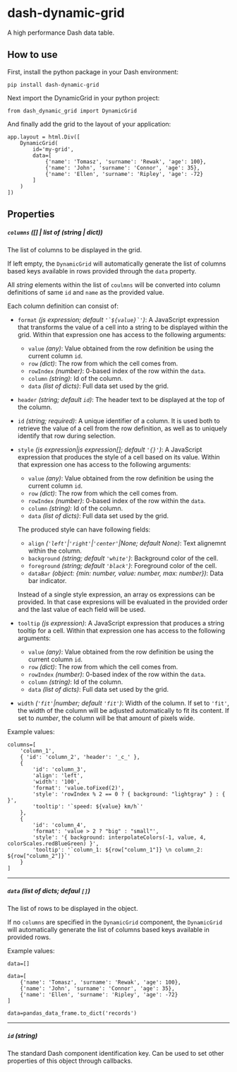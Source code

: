 # dash-dynamic-grid

A high performance Dash data table.

## How to use

First, install the python package in your Dash environment:

```pip install dash-dynamic-grid```

Next import the DynamicGrid in your python project:

```from dash_dynamic_grid import DynamicGrid```

And finally add the grid to the layout of your application:

```
app.layout = html.Div([
    DynamicGrid(
        id='my-grid',
        data=[
            {'name': 'Tomasz', 'surname': 'Rewak', 'age': 100},
            {'name': 'John', 'surname': 'Connor', 'age': 35},
            {'name': 'Ellen', 'surname': 'Ripley', 'age': -72}
        ]
    )
])
```

## Properties

##### `columns` *([] | list of (string | dict))*

The list of columns to be displayed in the grid.

If left empty, the `DynamicGrid` will automatically generate the list of columns based keys available in rows provided through the `data` property.

All *string* elements within the list of `coulmns` will be converted into column definitions of same `id` and `name` as the provided value.

Each column definition can consist of:
- `format` *(js expression; default ``'`${value}`'``)*: A JavaScript expression that transforms the value of a cell into a string to be displayed within the grid. Within that expression one has access to the following arguments: 
  - `value` *(any)*: Value obtained from the row definition be using the current column `id`.
  - `row` *(dict)*: The row from which the cell comes from.
  - `rowIndex` *(number)*: 0-based index of the row within the `data`.
  - `column` *(string)*: Id of the column.
  - `data` *(list of dicts)*: Full data set used by the grid.
- `header` *(string; default `id`)*: The header text to be displayed at the top of the column.
- `id` *(string; required)*: A unique identifier of a column. It is used both to retrieve the value of a cell from the row definition, as well as to uniquely identify that row during selection.
- `style` *(js expression|js expression[]; default `'{}'`)*: A JavaScript expression that produces the style of a cell based on its value. Within that expression one has access to the following arguments: 
  - `value` *(any)*: Value obtained from the row definition be using the current column `id`.
  - `row` *(dict)*: The row from which the cell comes from.
  - `rowIndex` *(number)*: 0-based index of the row within the `data`.
  - `column` *(string)*: Id of the column.
  - `data` *(list of dicts)*: Full data set used by the grid.

  The produced style can have following fields:
  - `align` *(`'left'`|`'right'`|`'center'`|None; default None)*: Text alignemnt within the column.
  - `background` *(string; default `'white'`)*: Background color of the cell.
  - `foreground` *(string; default `'black'`)*: Foreground color of the cell.
  - `dataBar` *(object: {min: number, value: number, max: number})*: Data bar indicator.

  Instead of a single style expression, an array os expressions can be provided. In that case expresions will be evaluated in the provided order and the last value of each field will be used.
- `tooltip` *(js expression)*: A JavaScript expression that produces a string tooltip for a cell. Within that expression one has access to the following arguments: 
  - `value` *(any)*: Value obtained from the row definition be using the current column `id`.
  - `row` *(dict)*: The row from which the cell comes from.
  - `rowIndex` *(number)*: 0-based index of the row within the `data`.
  - `column` *(string)*: Id of the column.
  - `data` *(list of dicts)*: Full data set used by the grid.
- `width` *(`'fit'`|number; default `'fit'`)*: Width of the column. If set to `'fit'`, the width of the column will be adjusted automatically to fit its content. If set to *number*, the column will be that amount of pixels wide.

Example values:
```
columns=[
    'column_1',
    { 'id': 'column_2', 'header': '_c_' },
    {
        'id': 'column_3',
        'align': 'left',
        'width': '100',
        'format': 'value.toFixed(2)',
        'style': 'rowIndex % 2 == 0 ? { background: "lightgray" } : { }',
        'tooltip': '`speed: ${value} km/h`'
    },
    {
        'id': 'column_4',
        'format': 'value > 2 ? "big" : "small"',
        'style': '{ background: interpolateColors(-1, value, 4, colorScales.redBlueGreen) }',
        'tooltip': '`column_1: ${row["column_1"]} \n column_2: ${row["column_2"]}`'
    }
]
```

---

##### `data` *(list of dicts; defaul `[]`)*

The list of rows to be displayed in the object.

If no `columns` are specified in the `DynamicGrid` component, the `DynamicGrid` will automatically generate the list of columns based keys available in provided rows.

Example values:
```
data=[]
```
```
data=[
    {'name': 'Tomasz', 'surname': 'Rewak', 'age': 100},
    {'name': 'John', 'surname': 'Connor', 'age': 35},
    {'name': 'Ellen', 'surname': 'Ripley', 'age': -72}
]
```
```
data=pandas_data_frame.to_dict('records')
```

---

##### `id` *(string)* 

The standard Dash component identification key. Can be used to set other properties of this object through callbacks.
